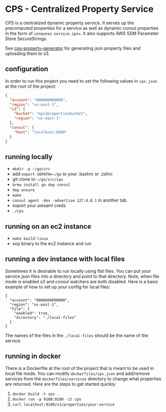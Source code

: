 # CPS - Centralized Property Service

CPS is a centralized dynamic property service. It serves up the precomputed properties for a service as well as dynamic consul properties in the form of `conqueso.service.ips=`. It also supports AWS SSM Parameter Store SecureStrings.

See [cps-property-generator](https://github.com/rapid7/cps-property-generator) for generating json property files and uploading them to s3.

## configuration

In order to run this project you need to set the following values in `cps.json` at the root of the project:

```json
{
  "account": "000000000000",
  "region": "us-east-1",
  "s3": {
    "bucket": "mys3propertiesbucket",
    "region": "us-east-1"
  },
  "consul": {
    "host": "localhost:8500"
  }
}
```

## running locally

- `mkdir -p ~/go/src`
- add `export GOPATH=~/go` to your .bashrc or .zshrc
- git clone to `~/go/src/cps`
- `brew install go dep consul`
- `dep ensure`
- `make`
- `consul agent -dev -advertise 127.0.0.1` in another tab.
- export your awsaml creds
- `./cps`


## running on an ec2 instance

- `make build-linux`
- scp binary to the ec2 instance and run

## running a dev instance with local files

Sometimes it is desirable to run locally using flat files. You can put your service json files into a directory and point to that directory. Note, when file mode is enabled s3 and consul watchers are both disabled. Here is a basic example of how to set up your config for local files:

```
{
  "account": "0000000000000",
  "region": "us-east-1",
  "file": {
    "enabled": true,
    "directory": "./local-files"
  }
}
```

The names of the files in the `./local-files` should be the name of the service.

## running in docker

There is a Dockerfile at the root of the project that is meant to be used in local file mode. You can modify `dockerfiles/cps.json` and add/remove services from the `dockerfiles/services` directory to change what properties are returned. Here are the steps to get started quickly:

1. `docker build -t cps .`
2. `docker run -p 9100:9100 -it cps`
3. `curl localhost:9100/v1/properties/your-service`

